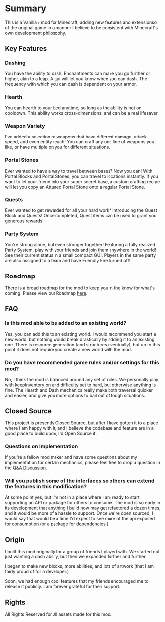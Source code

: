 # Summary
This is a Vanilla+ mod for Minecraft, adding new features and extensionso of the original game in a manner I believe to be consistent with Minecraft's own development philosophy.

## Key Features
### Dashing
You have the ability to dash. Enchantments can make you go further or higher, akin to a leap. A gui will let you know when you can dash. The frequency with which you can dash is dependent on your armor.
### Hearth
You can hearth to your bed anytime, so long as the ability is not on cooldown. This ability works cross-dimensions, and can be a real lifesaver.
### Weapon Variety
I've added a selection of weapons that have different damage, attack speed, and even entity reach! You can craft any one line of weapons you like, or have multiple on you for different situations.
### Portal Stones
Ever wanted to have a way to travel between bases? Now you can! With Portal Blocks and Portal Stones, you can travel to locations instantly. 
If you want to let your friend into your super secret base, a custom crafting recipe will let you copy an Attuned Portal Stone onto a regular Portal Stone.
### Quests
Ever wanted to get rewarded for all your hard work? Introducing the Quest Block and Quests! Once completed, Quest items can be used to grant you generous rewards!
### Party System
You're strong alone, but even stronger together! 
Featuring a fully realized Party System, play with your friends and join them anywhere in the world! 
See their current status in a small compact GUI.
Players in the same party are also assigned to a team and have Friendly Fire turned off!

## Roadmap
There is a broad roadmap for the mod to keep you in the know for what's coming.
Please view our Roadmap [here](https://github.com/Toukun/toukun-minecraft/blob/main/Roadmap.md). 

## FAQ
### Is this mod able to be added to an existing world?
Yes, you can add this to an existing world. I would recommend you start a new world, but nothing would break drastically by adding it to an existing one.
There is resource generation (and structures eventually), but up to this point it does not require you create a new world with the mod.
### Do you have recommended game rules and/or settings for this mod?
No, I think the mod is balanced around any set of rules.
We personally play with keepInventory on and difficulty set to hard, but otherwise anything is fine. 
The Hearth and Dash mechanics really make both traversal quicker and easier, and give you more options to bail out of tough situations.

## Closed Source
This project is presently Closed Source, but after I have gotten it to a place where I am happy with it, and I believe the codebase and feature are in a good place to build upon, I'd Open Source it.

### Questions on Implementation
If you're a fellow mod maker and have some questions about my implementation for certain mechanics, please feel free to drop a question in the [Q&A Discussion](https://github.com/Toukun/toukun-minecraft/discussions/categories/q-a).

### Will you publish some of the interfaces so others can extend the features in this modification?
At some point yes, but I'm not in a place where I am ready to start supporting an API or package for others to consume. 
The mod is so early in its development that anything I build now may get refactored a dozen times, and it would be more of a hassle to support.
Once we're open sourced, I would say that would be a time I'd expect to see more of the api exposed for consumption (or a package for dependencies.)

## Origin
I built this mod originally for a group of friends I played with. We started out just wanting a dash ability, but then we expanded further and further.

I began to make new blocks, more abilities, and lots of artwork (that I am fairly proud of for a developer.)

Soon, we had enough cool features that my friends encouraged me to release it publicly. I am forever grateful for their support.

## Rights
All Rights Reserved for all assets made for this mod.
